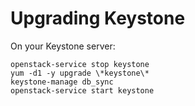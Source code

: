 # Upgrading Keystone

On your Keystone server:

    openstack-service stop keystone
    yum -d1 -y upgrade \*keystone\*
    keystone-manage db_sync
    openstack-service start keystone

